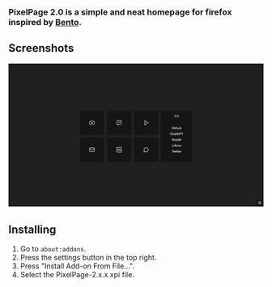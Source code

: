 ### PixelPage 2.0 is a simple and neat homepage for firefox inspired by [Bento](https://github.com/migueravila/Bento).

## Screenshots
<div align="center">
  <img src="preview.PNG" width="600">
</div>

## Installing

1. Go to `about:addons`.
2. Press the settings button in the top right.
3. Press "Install Add-on From File...".
4. Select the PixelPage-2.x.x.xpi file.
